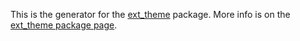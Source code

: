 This is the generator for the [ext_theme](https://pub.dev/packages/ext_theme) package. More info is on the [ext_theme package page](https://pub.dev/packages/ext_theme).